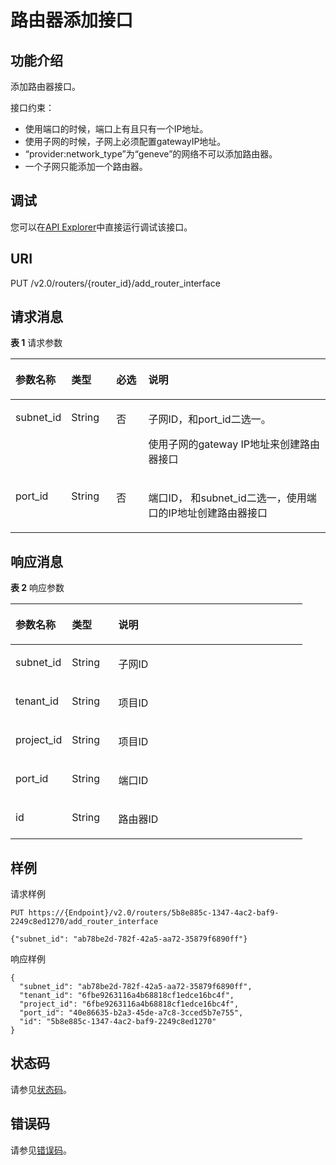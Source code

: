 # 路由器添加接口<a name="vpc_router_0006"></a>

## 功能介绍<a name="section57792052205835"></a>

添加路由器接口。

接口约束：

-   使用端口的时候，端口上有且只有一个IP地址。
-   使用子网的时候，子网上必须配置gatewayIP地址。
-   “provider:network\_type”为“geneve”的网络不可以添加路由器。
-   一个子网只能添加一个路由器。

## 调试<a name="section1062181918110"></a>

您可以在[API Explorer](https://apiexplorer.developer.huaweicloud.com/apiexplorer/doc?product=VPC&version=v2&api=NeutronAddRouterInterface)中直接运行调试该接口。

## URI<a name="section53148261205835"></a>

PUT /v2.0/routers/\{router\_id\}/add\_router\_interface

## 请求消息<a name="section46335438205835"></a>

**表 1**  请求参数

<a name="table62182974205835"></a>
<table><thead align="left"><tr id="row2403081205835"><th class="cellrowborder" valign="top" width="17.349999999999998%" id="mcps1.2.5.1.1"><p id="p60431871205835"><a name="p60431871205835"></a><a name="p60431871205835"></a>参数名称</p>
</th>
<th class="cellrowborder" valign="top" width="14.29%" id="mcps1.2.5.1.2"><p id="p63143353205835"><a name="p63143353205835"></a><a name="p63143353205835"></a>类型</p>
</th>
<th class="cellrowborder" valign="top" width="10.2%" id="mcps1.2.5.1.3"><p id="p14337951205835"><a name="p14337951205835"></a><a name="p14337951205835"></a>必选</p>
</th>
<th class="cellrowborder" valign="top" width="58.160000000000004%" id="mcps1.2.5.1.4"><p id="p20523419205835"><a name="p20523419205835"></a><a name="p20523419205835"></a>说明</p>
</th>
</tr>
</thead>
<tbody><tr id="row51784210205835"><td class="cellrowborder" valign="top" width="17.349999999999998%" headers="mcps1.2.5.1.1 "><p id="p33771502205835"><a name="p33771502205835"></a><a name="p33771502205835"></a>subnet_id</p>
</td>
<td class="cellrowborder" valign="top" width="14.29%" headers="mcps1.2.5.1.2 "><p id="p51137175205835"><a name="p51137175205835"></a><a name="p51137175205835"></a>String</p>
</td>
<td class="cellrowborder" valign="top" width="10.2%" headers="mcps1.2.5.1.3 "><p id="p48470516205835"><a name="p48470516205835"></a><a name="p48470516205835"></a>否</p>
</td>
<td class="cellrowborder" valign="top" width="58.160000000000004%" headers="mcps1.2.5.1.4 "><p id="p33797742205835"><a name="p33797742205835"></a><a name="p33797742205835"></a>子网ID，和port_id二选一。</p>
<p id="p35744225205835"><a name="p35744225205835"></a><a name="p35744225205835"></a>使用子网的gateway IP地址来创建路由器接口</p>
</td>
</tr>
<tr id="row53262572205835"><td class="cellrowborder" valign="top" width="17.349999999999998%" headers="mcps1.2.5.1.1 "><p id="p19301079205835"><a name="p19301079205835"></a><a name="p19301079205835"></a>port_id</p>
</td>
<td class="cellrowborder" valign="top" width="14.29%" headers="mcps1.2.5.1.2 "><p id="p19883542205835"><a name="p19883542205835"></a><a name="p19883542205835"></a>String</p>
</td>
<td class="cellrowborder" valign="top" width="10.2%" headers="mcps1.2.5.1.3 "><p id="p67063058205835"><a name="p67063058205835"></a><a name="p67063058205835"></a>否</p>
</td>
<td class="cellrowborder" valign="top" width="58.160000000000004%" headers="mcps1.2.5.1.4 "><p id="p63398578205835"><a name="p63398578205835"></a><a name="p63398578205835"></a>端口ID， 和subnet_id二选一，使用端口的IP地址创建路由器接口</p>
</td>
</tr>
</tbody>
</table>

## 响应消息<a name="section33716291205835"></a>

**表 2**  响应参数

<a name="table46665045205835"></a>
<table><thead align="left"><tr id="row27310894205835"><th class="cellrowborder" valign="top" width="19.32%" id="mcps1.2.4.1.1"><p id="p64698801205835"><a name="p64698801205835"></a><a name="p64698801205835"></a>参数名称</p>
</th>
<th class="cellrowborder" valign="top" width="15.909999999999998%" id="mcps1.2.4.1.2"><p id="p6111537205835"><a name="p6111537205835"></a><a name="p6111537205835"></a>类型</p>
</th>
<th class="cellrowborder" valign="top" width="64.77000000000001%" id="mcps1.2.4.1.3"><p id="p33804102205835"><a name="p33804102205835"></a><a name="p33804102205835"></a>说明</p>
</th>
</tr>
</thead>
<tbody><tr id="row53777707205835"><td class="cellrowborder" valign="top" width="19.32%" headers="mcps1.2.4.1.1 "><p id="p61026988205835"><a name="p61026988205835"></a><a name="p61026988205835"></a>subnet_id</p>
</td>
<td class="cellrowborder" valign="top" width="15.909999999999998%" headers="mcps1.2.4.1.2 "><p id="p44239027205835"><a name="p44239027205835"></a><a name="p44239027205835"></a>String</p>
</td>
<td class="cellrowborder" valign="top" width="64.77000000000001%" headers="mcps1.2.4.1.3 "><p id="p6419564205835"><a name="p6419564205835"></a><a name="p6419564205835"></a>子网ID</p>
</td>
</tr>
<tr id="row57776083205835"><td class="cellrowborder" valign="top" width="19.32%" headers="mcps1.2.4.1.1 "><p id="p49351156205835"><a name="p49351156205835"></a><a name="p49351156205835"></a>tenant_id</p>
</td>
<td class="cellrowborder" valign="top" width="15.909999999999998%" headers="mcps1.2.4.1.2 "><p id="p38020701205835"><a name="p38020701205835"></a><a name="p38020701205835"></a>String</p>
</td>
<td class="cellrowborder" valign="top" width="64.77000000000001%" headers="mcps1.2.4.1.3 "><p id="p10487112"><a name="p10487112"></a><a name="p10487112"></a>项目ID</p>
</td>
</tr>
<tr id="row146016113483"><td class="cellrowborder" valign="top" width="19.32%" headers="mcps1.2.4.1.1 "><p id="p3602101115481"><a name="p3602101115481"></a><a name="p3602101115481"></a>project_id</p>
</td>
<td class="cellrowborder" valign="top" width="15.909999999999998%" headers="mcps1.2.4.1.2 "><p id="p19598203374820"><a name="p19598203374820"></a><a name="p19598203374820"></a>String</p>
</td>
<td class="cellrowborder" valign="top" width="64.77000000000001%" headers="mcps1.2.4.1.3 "><p id="p165981433194815"><a name="p165981433194815"></a><a name="p165981433194815"></a>项目ID</p>
</td>
</tr>
<tr id="row24491644205835"><td class="cellrowborder" valign="top" width="19.32%" headers="mcps1.2.4.1.1 "><p id="p37666118205835"><a name="p37666118205835"></a><a name="p37666118205835"></a>port_id</p>
</td>
<td class="cellrowborder" valign="top" width="15.909999999999998%" headers="mcps1.2.4.1.2 "><p id="p31056700205835"><a name="p31056700205835"></a><a name="p31056700205835"></a>String</p>
</td>
<td class="cellrowborder" valign="top" width="64.77000000000001%" headers="mcps1.2.4.1.3 "><p id="p20503759205835"><a name="p20503759205835"></a><a name="p20503759205835"></a>端口ID</p>
</td>
</tr>
<tr id="row50316109205835"><td class="cellrowborder" valign="top" width="19.32%" headers="mcps1.2.4.1.1 "><p id="p49073051205835"><a name="p49073051205835"></a><a name="p49073051205835"></a>id</p>
</td>
<td class="cellrowborder" valign="top" width="15.909999999999998%" headers="mcps1.2.4.1.2 "><p id="p15494169205835"><a name="p15494169205835"></a><a name="p15494169205835"></a>String</p>
</td>
<td class="cellrowborder" valign="top" width="64.77000000000001%" headers="mcps1.2.4.1.3 "><p id="p54423238205835"><a name="p54423238205835"></a><a name="p54423238205835"></a>路由器ID</p>
</td>
</tr>
</tbody>
</table>

## 样例<a name="section20047097205835"></a>

请求样例

```
PUT https://{Endpoint}/v2.0/routers/5b8e885c-1347-4ac2-baf9-2249c8ed1270/add_router_interface

{"subnet_id": "ab78be2d-782f-42a5-aa72-35879f6890ff"}
```

响应样例

```
{
  "subnet_id": "ab78be2d-782f-42a5-aa72-35879f6890ff",
  "tenant_id": "6fbe9263116a4b68818cf1edce16bc4f",
  "project_id": "6fbe9263116a4b68818cf1edce16bc4f",
  "port_id": "40e86635-b2a3-45de-a7c8-3cced5b7e755",
  "id": "5b8e885c-1347-4ac2-baf9-2249c8ed1270"
}
```

## 状态码<a name="section10470352390"></a>

请参见[状态码](状态码.md)。

## 错误码<a name="section85821649202813"></a>

请参见[错误码](错误码.md)。

